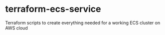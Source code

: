 # terraform-ecs-service
Terraform scripts to create everything needed for a working ECS cluster on AWS cloud
